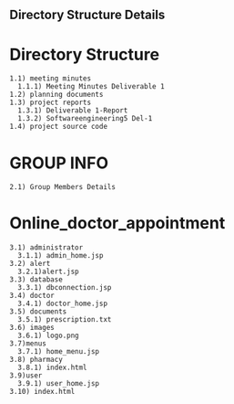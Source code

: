 ## Directory Structure Details
# Directory Structure
    1.1) meeting minutes
      1.1.1) Meeting Minutes Deliverable 1
    1.2) planning documents
    1.3) project reports
      1.3.1) Deliverable 1-Report
      1.3.2) Softwareengineering5 Del-1
    1.4) project source code
# GROUP INFO
    2.1) Group Members Details
# Online_doctor_appointment
    3.1) administrator
      3.1.1) admin_home.jsp
    3.2) alert
      3.2.1)alert.jsp
    3.3) database
      3.3.1) dbconnection.jsp
    3.4) doctor
      3.4.1) doctor_home.jsp
    3.5) documents
      3.5.1) prescription.txt
    3.6) images
      3.6.1) logo.png
    3.7)menus
      3.7.1) home_menu.jsp
    3.8) pharmacy
      3.8.1) index.html
    3.9)user
      3.9.1) user_home.jsp
    3.10) index.html
      
    
